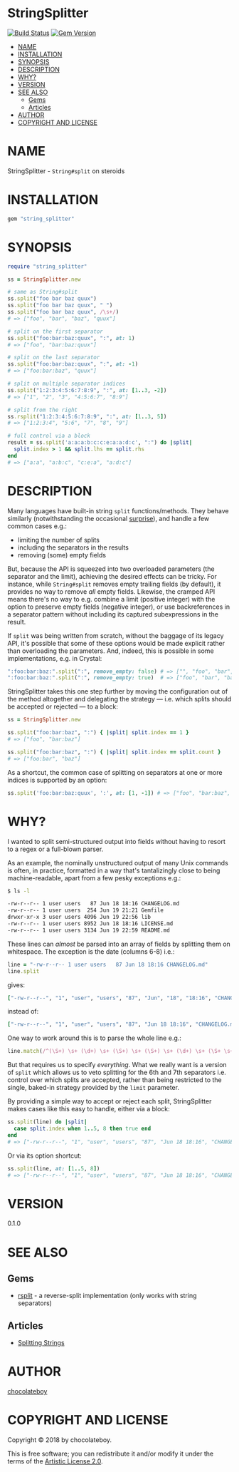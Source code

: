 # StringSplitter

[![Build Status](https://travis-ci.org/chocolateboy/string_splitter.svg)](https://travis-ci.org/chocolateboy/string_splitter)
[![Gem Version](https://img.shields.io/gem/v/string_splitter.svg)](https://rubygems.org/gems/string_splitter)

<!-- START doctoc generated TOC please keep comment here to allow auto update -->
<!-- DON'T EDIT THIS SECTION, INSTEAD RE-RUN doctoc TO UPDATE -->

- [NAME](#name)
- [INSTALLATION](#installation)
- [SYNOPSIS](#synopsis)
- [DESCRIPTION](#description)
- [WHY?](#why)
- [VERSION](#version)
- [SEE ALSO](#see-also)
  - [Gems](#gems)
  - [Articles](#articles)
- [AUTHOR](#author)
- [COPYRIGHT AND LICENSE](#copyright-and-license)

<!-- END doctoc generated TOC please keep comment here to allow auto update -->

# NAME

StringSplitter - `String#split` on steroids

# INSTALLATION

```ruby
gem "string_splitter"
```

# SYNOPSIS

```ruby
require "string_splitter"

ss = StringSplitter.new

# same as String#split
ss.split("foo bar baz quux")
ss.split("foo bar baz quux", " ")
ss.split("foo bar baz quux", /\s+/)
# => ["foo", "bar", "baz", "quux"]

# split on the first separator
ss.split("foo:bar:baz:quux", ":", at: 1)
# => ["foo", "bar:baz:quux"]

# split on the last separator
ss.split("foo:bar:baz:quux", ":", at: -1)
# => ["foo:bar:baz", "quux"]

# split on multiple separator indices
ss.split("1:2:3:4:5:6:7:8:9", ":", at: [1..3, -2])
# => ["1", "2", "3", "4:5:6:7", "8:9"]

# split from the right
ss.rsplit("1:2:3:4:5:6:7:8:9", ":", at: [1..3, 5])
# => ["1:2:3:4", "5:6", "7", "8", "9"]

# full control via a block
result = ss.split('a:a:a:b:c:c:e:a:a:d:c', ":") do |split|
  split.index > 1 && split.lhs == split.rhs
end
# => ["a:a", "a:b:c", "c:e:a", "a:d:c"]
```

# DESCRIPTION

Many languages have built-in string `split` functions/methods. They behave similarly
(notwithstanding the occasional [surprise](https://chriszetter.com/blog/2017/10/29/splitting-strings/)),
and handle a few common cases e.g.:

* limiting the number of splits
* including the separators in the results
* removing (some) empty fields

But, because the API is squeezed into two overloaded parameters (the separator and the limit),
achieving the desired effects can be tricky. For instance, while `String#split` removes empty
trailing fields (by default), it provides no way to remove *all* empty fields. Likewise, the
cramped API means there's no way to e.g. combine a limit (positive integer) with the option
to preserve empty fields (negative integer), or use backreferences in a separator pattern
without including its captured subexpressions in the result.

If `split` was being written from scratch, without the baggage of its legacy API,
it's possible that some of these options would be made explicit rather than overloading
the parameters. And, indeed, this is possible in some implementations,
e.g. in Crystal:

```ruby
":foo:bar:baz:".split(":", remove_empty: false) # => ["", "foo", "bar", "baz", ""]
":foo:bar:baz:".split(":", remove_empty: true)  # => ["foo", "bar", "baz"]
````

StringSplitter takes this one step further by moving the configuration out of the method altogether
and delegating the strategy — i.e. which splits should be accepted or rejected — to a block:

```ruby
ss = StringSplitter.new

ss.split("foo:bar:baz", ":") { |split| split.index == 1 }
# => ["foo", "bar:baz"]

ss.split("foo:bar:baz", ":") { |split| split.index == split.count }
# => ["foo:bar", "baz"]
```

As a shortcut, the common case of splitting on separators at one or more indices is supported by an option:

```ruby
ss.split('foo:bar:baz:quux', ':', at: [1, -1]) # => ["foo", "bar:baz", "quux"]
```

# WHY?

I wanted to split semi-structured output into fields without having to resort to a regex or a full-blown parser.

As an example, the nominally unstructured output of many Unix commands is often, in practice, formatted in a way
that's tantalizingly close to being machine-readable, apart from a few pesky exceptions e.g.:

```bash
$ ls -l

-rw-r--r-- 1 user users   87 Jun 18 18:16 CHANGELOG.md
-rw-r--r-- 1 user users  254 Jun 19 21:21 Gemfile
drwxr-xr-x 3 user users 4096 Jun 19 22:56 lib
-rw-r--r-- 1 user users 8952 Jun 18 18:16 LICENSE.md
-rw-r--r-- 1 user users 3134 Jun 19 22:59 README.md
```

These lines can *almost* be parsed into an array of fields by splitting them on whitespace. The exception is the
date (columns 6-8) i.e.:

```ruby
line = "-rw-r--r-- 1 user users   87 Jun 18 18:16 CHANGELOG.md"
line.split
```

gives:

```ruby
["-rw-r--r--", "1", "user", "users", "87", "Jun", "18", "18:16", "CHANGELOG.md"]
```

instead of:

```ruby
["-rw-r--r--", "1", "user", "users", "87", "Jun 18 18:16", "CHANGELOG.md"]
```

One way to work around this is to parse the whole line e.g.:

```ruby
line.match(/^(\S+) \s+ (\d+) \s+ (\S+) \s+ (\S+) \s+ (\d+) \s+ (\S+ \s+ \d+ \s+ \S+) \s+ (.+)$/x)
```

But that requires us to specify *everything*. What we really want is a version of `split`
which allows us to veto splitting for the 6th and 7th separators i.e. control over which
splits are accepted, rather than being restricted to the single, baked-in strategy provided
by the `limit` parameter.

By providing a simple way to accept or reject each split, StringSplitter makes cases like
this easy to handle, either via a block:

```ruby
ss.split(line) do |split|
  case split.index when 1..5, 8 then true end
end
# => ["-rw-r--r--", "1", "user", "users", "87", "Jun 18 18:16", "CHANGELOG.md"]
```

Or via its option shortcut:

```ruby
ss.split(line, at: [1..5, 8])
# => ["-rw-r--r--", "1", "user", "users", "87", "Jun 18 18:16", "CHANGELOG.md"]
```

# VERSION

0.1.0

# SEE ALSO

## Gems

- [rsplit](https://github.com/Tatzyr/rsplit) - a reverse-split implementation (only works with string separators)

## Articles

- [Splitting Strings](https://chriszetter.com/blog/2017/10/29/splitting-strings/)

# AUTHOR

[chocolateboy](mailto:chocolate@cpan.org)

# COPYRIGHT AND LICENSE

Copyright © 2018 by chocolateboy.

This is free software; you can redistribute it and/or modify it under the
terms of the [Artistic License 2.0](http://www.opensource.org/licenses/artistic-license-2.0.php).
